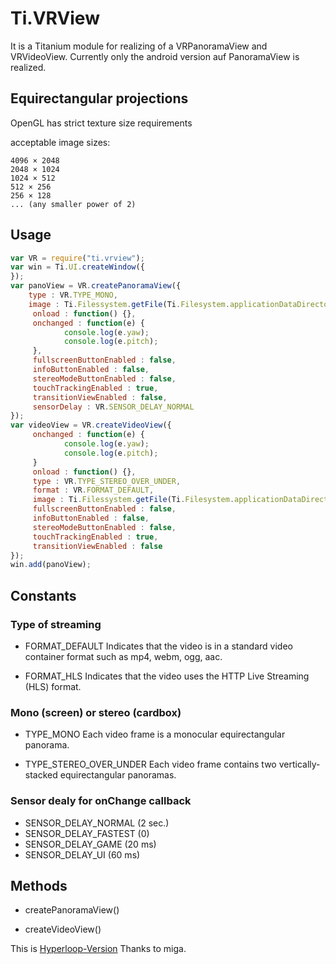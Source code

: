 # Ti.VRView

It is a Titanium module for realizing of a VRPanoramaView and VRVideoView. Currently only the android version auf PanoramaView is realized.

## Equirectangular projections

OpenGL has strict texture size requirements

acceptable image sizes:

    4096 × 2048
    2048 × 1024
    1024 × 512
    512 × 256
    256 × 128
    ... (any smaller power of 2)


## Usage

```javascript
var VR = require("ti.vrview");
var win = Ti.UI.createWindow({
});
var panoView = VR.createPanoramaView({
    type : VR.TYPE_MONO,
    image : Ti.Filessystem.getFile(Ti.Filesystem.applicationDataDirectory, "pano.jpg")),
     onload : function() {},
     onchanged : function(e) {
	 		console.log(e.yaw);
	 		console.log(e.pitch);
	 },
	 fullscreenButtonEnabled : false,
     infoButtonEnabled : false,
     stereoModeButtonEnabled : false,
     touchTrackingEnabled : true,
     transitionViewEnabled : false,
     sensorDelay : VR.SENSOR_DELAY_NORMAL
});
var videoView = VR.createVideoView({
	 onchanged : function(e) {
	 		console.log(e.yaw);
	 		console.log(e.pitch);
	 }
	 onload : function() {},
     type : VR.TYPE_STEREO_OVER_UNDER,
     format : VR.FORMAT_DEFAULT,
     image : Ti.Filessystem.getFile(Ti.Filesystem.applicationDataDirectory, "pano.mp4")),
     fullscreenButtonEnabled : false,
     infoButtonEnabled : false,
     stereoModeButtonEnabled : false,
     touchTrackingEnabled : true,
     transitionViewEnabled : false
});
win.add(panoView);
```

##  Constants

### Type of streaming

* FORMAT_DEFAULT
Indicates that the video is in a standard video container format such as mp4, webm, ogg, aac.

* FORMAT_HLS
Indicates that the video uses the HTTP Live Streaming (HLS) format.


### Mono (screen) or stereo (cardbox)
* TYPE_MONO
Each video frame is a monocular equirectangular panorama.

* TYPE\_STEREO\_OVER_UNDER
Each video frame contains two vertically-stacked equirectangular panoramas.

### Sensor dealy for onChange callback
* SENSOR\_DELAY_NORMAL   (2 sec.)
* SENSOR\_DELAY_FASTEST (0)
* SENSOR\_DELAY_GAME (20 ms)
* SENSOR\_DELAY_UI (60 ms)

## Methods

* createPanoramaView()

* createVideoView()

This is [Hyperloop-Version](https://gist.github.com/m1ga/933949ddd1ac7f5e5f75632795bb0420) Thanks to miga.